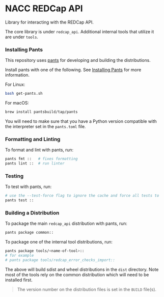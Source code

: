 # NACC REDCap API

Library for interacting with the REDCap API.

The core library is under `redcap_api`. Additional internal tools that utilize it are under `tools`.

### Installing Pants

This repository uses [pants](pantsbuild.org) for developing and building the distributions.

Install pants with one of the following. See [Installing Pants](https://www.pantsbuild.org/stable/docs/getting-started/installing-pants) for more information.

For Linux:
```bash
bash get-pants.sh
```

For macOS:

```bash
brew install pantsbuild/tap/pants
```

You will need to make sure that you have a Python version compatible with the interpreter set in the `pants.toml` file.

### Formatting and Linting 

To format and lint with pants, run:

```bash
pants fmt ::   # fixes formatting
pants lint ::  # run linter
```

### Testing

To test with pants, run:

```bash
# use the --test-force flag to ignore the cache and force all tests to run
pants test ::
``` 

### Building a Distribution

To package the main `redcap_api` distribution with pants, run: 

```bash
pants package common::
```

To package one of the internal tool distributions, run:

```bash
pants package tools/<name-of-tool>::
# for example
# pants package tools/redcap_error_checks_import::
```

The above will build sdist and wheel distributions in the `dist` directory. Note most of the tools rely on the common distribution which will need to be installed first.

> The version number on the distribution files is set in the `BUILD` file(s).
